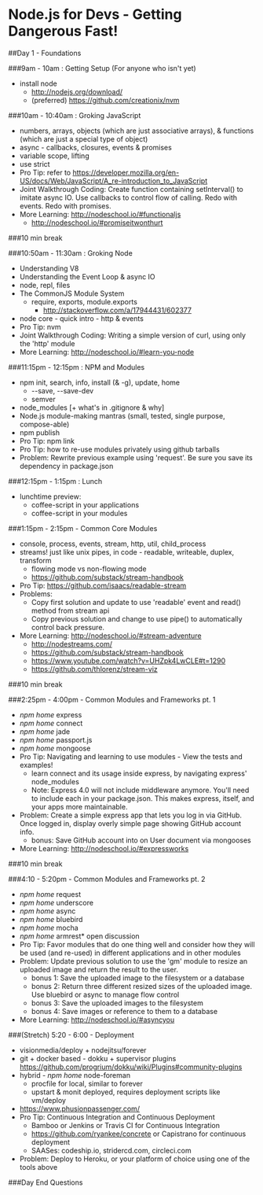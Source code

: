 Node.js for Devs - Getting Dangerous Fast!
==========================================

##Day 1 - Foundations

###9am - 10am : Getting Setup (For anyone who isn't yet)
- install node
  - http://nodejs.org/download/
  - (preferred) https://github.com/creationix/nvm

###10am - 10:40am : Groking JavaScript
- numbers, arrays, objects (which are just associative arrays), & functions (which are just a special type of object)
- async - callbacks, closures, events & promises
- variable scope, lifting
- use strict
- Pro Tip: refer to https://developer.mozilla.org/en-US/docs/Web/JavaScript/A_re-introduction_to_JavaScript
- Joint Walkthrough Coding:  Create function containing setInterval() to imitate async IO. Use callbacks to control flow of calling. Redo with events. Redo with promises. 
- More Learning: http://nodeschool.io/#functionaljs
  - http://nodeschool.io/#promiseitwonthurt

###10 min break 

###10:50am - 11:30am : Groking Node
- Understanding V8
- Understanding the Event Loop & async IO
- node, repl, files
- The CommonJS Module System
  - require, exports, module.exports
    - http://stackoverflow.com/a/17944431/602377
- node core - quick intro - http & events
- Pro Tip: nvm
- Joint Walkthrough Coding: Writing a simple version of curl, using only the 'http' module
- More Learning: http://nodeschool.io/#learn-you-node

###11:15pm - 12:15pm : NPM and Modules
- npm init, search, info, install (& -g), update, home
  - --save, --save-dev
  - semver
- node_modules [+ what's in .gitignore & why]
- Node.js module-making mantras (small, tested, single purpose, compose-able)
- npm publish
- Pro Tip: npm link
- Pro Tip: how to re-use modules privately using github tarballs
- Problem: Rewrite previous example using 'request'. Be sure you save its dependency in package.json

###12:15pm - 1:15pm : Lunch 
- lunchtime preview: 
  - coffee-script in your applications
  - coffee-script in your modules

###1:15pm - 2:15pm - Common Core Modules
- console, process, events, stream, http, util, child_process
- streams! just like unix pipes, in code - readable, writeable, duplex, transform
  - flowing mode vs non-flowing mode
  - https://github.com/substack/stream-handbook
- Pro Tip: https://github.com/isaacs/readable-stream
- Problems: 
  - Copy first solution and update to use 'readable' event and read() method from stream api
  - Copy previous solution and change to use pipe() to automatically control back pressure. 
- More Learning:  http://nodeschool.io/#stream-adventure
  - http://nodestreams.com/
  - https://github.com/substack/stream-handbook
  - https://www.youtube.com/watch?v=UHZpk4LwCLE#t=1290
  - https://github.com/thlorenz/stream-viz

###10 min break

###2:25pm - 4:00pm - Common Modules and Frameworks pt. 1
- _npm home_ express
- _npm home_ connect
- _npm home_ jade
- _npm home_ passport.js
- _npm home_ mongoose
- Pro Tip: Navigating and learning to use modules - View the tests and examples!
  - learn connect and its usage inside express, by navigating express' node_modules
  - Note: Express 4.0 will not include middleware anymore. You'll need to include each in your package.json. This makes express, itself, and your apps more maintainable.
- Problem: Create a simple express app that lets you log in via GitHub. Once logged in, display overly simple page showing GitHub account info. 
  - bonus: Save GitHub account into on User document via mongooses
- More Learning: http://nodeschool.io/#expressworks

###10 min break

###4:10 - 5:20pm - Common Modules and Frameworks pt. 2
- _npm home_ request
- _npm home_ underscore
- _npm home_ async
- _npm home_ bluebird
- _npm home_ mocha
- _npm home_ armrest* open discussion
- Pro Tip: Favor modules that do one thing well and consider how they will be used (and re-used) in different applications and in other modules
- Problem: Update previous solution to use the 'gm' module to resize an uploaded image and return the result to the user. 
  - bonus 1: Save the uploaded image to the filesystem or a database
  - bonus 2: Return three different resized sizes of the uploaded image. Use bluebird or async to manage flow control
  - bonus 3: Save the uploaded images to the filesystem
  - bonus 4: Save images or reference to them to a database
- More Learning: http://nodeschool.io/#asyncyou

###(Stretch) 5:20 - 6:00 - Deployment 
- visionmedia/deploy + nodejitsu/forever
- git + docker based - dokku + supervisor plugins https://github.com/progrium/dokku/wiki/Plugins#community-plugins
- hybrid - _npm home_ node-foreman
  - procfile for local, similar to forever
  - upstart & monit deployed, requires deployment scripts like vm/deploy
- https://www.phusionpassenger.com/
- Pro Tip: Continuous Integration and Continuous Deployment
  - Bamboo or Jenkins or Travis CI for Continuous Integration
  - https://github.com/ryankee/concrete or Capistrano for continuous deployment
  - SAASes: codeship.io, stridercd.com, circleci.com 
- Problem: Deploy to Heroku, or your platform of choice using one of the tools above

###Day End Questions
